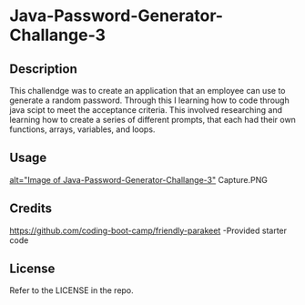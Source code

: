 # Java-Password-Generator-Challange-3

## Description
This challendge was to create an application that an employee can use to generate a random password. Through this I learning how to code through java scipt to meet the acceptance criteria. This involved researching and learning how to create a series of different prompts, that each had their own functions, arrays, variables, and loops. 

## Usage

<a href="https://mardyyy.github.io/Martins-Java-Password-Generator-Challange-3/"> alt="Image of Java-Password-Generator-Challange-3"</a>
Capture.PNG
## Credits

https://github.com/coding-boot-camp/friendly-parakeet
  -Provided starter code

## License

Refer to the LICENSE in the repo.
